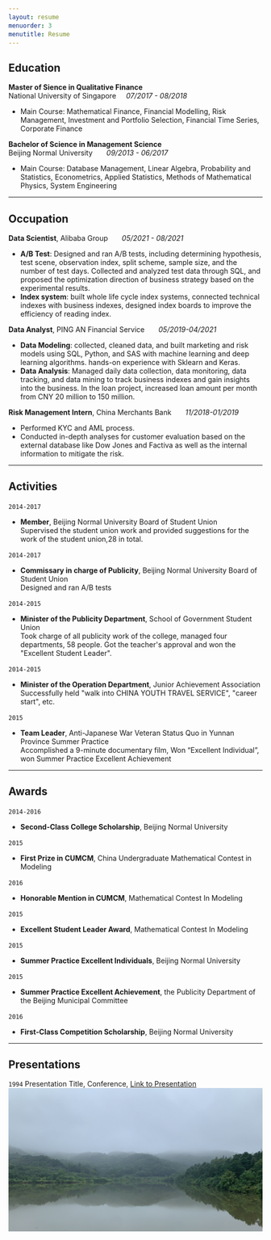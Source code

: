 ```yaml
---
layout: resume
menuorder: 3
menutitle: Resume
---
```


## Education

__Master of Sience in Qualitative Finance__ <br>
National University of Singapore &nbsp; &nbsp; _07/2017 - 08/2018_ 

- Main Course: Mathematical Finance, Financial Modelling, Risk Management, Investment and Portfolio Selection, Financial Time Series, Corporate Finance

__Bachelor of Science in Management Science__   
Beijing Normal University &nbsp; &nbsp; &nbsp; _09/2013 - 06/2017_ 

- Main Course: Database Management, Linear Algebra, Probability and Statistics, Econometrics, Applied Statistics, Methods of Mathematical Physics, System Engineering

***

## Occupation

__Data Scientist__, Alibaba Group        &nbsp; &nbsp; &nbsp; _05/2021 - 08/2021_ 

- __A/B Test__: Designed and ran A/B tests, including determining hypothesis, test scene, observation index, split scheme, sample size, and the number of test days. Collected and analyzed test data through SQL, and proposed the optimization direction of business strategy based on the experimental results.<br>
- __Index system__: built whole life cycle index systems, connected technical indexes with business indexes, designed index boards to improve the efficiency of reading index.

__Data Analyst__, PING AN Financial Service      &nbsp; &nbsp; &nbsp; _05/2019-04/2021_ 

- __Data Modeling__: collected, cleaned data, and built marketing and risk models using SQL, Python, and SAS with machine learning and deep learning algorithms. hands-on experience with Sklearn and Keras.<br>
- __Data Analysis__: Managed daily data collection, data monitoring, data tracking, and data mining to track business indexes and gain insights into the business. In the loan project, increased loan amount per month from CNY 20 million to 150 million.

__Risk Management Intern__, China Merchants Bank      &nbsp; &nbsp; &nbsp; _11/2018-01/2019_

- Performed KYC and AML process.
- Conducted in-depth analyses for customer evaluation based on the external database like Dow Jones and Factiva as well as the internal information to mitigate the risk.

***

## Activities

`2014-2017`
- __Member__, Beijing Normal University Board of Student Union   <br>
Supervised the student union work and provided suggestions for the work of the student union,28 in total.

`2014-2017`
- __Commissary in charge of Publicity__, Beijing Normal University Board of Student Union   <br>
Designed and ran A/B tests

`2014-2015`
- __Minister of the Publicity Department__, School of Government Student Union       <br>
Took charge of all publicity work of the college, managed four departments, 58 people. 
Got the teacher's approval and won the "Excellent Student Leader". 

`2014-2015`
- __Minister of the Operation Department__, Junior Achievement Association    <br>
Successfully held "walk into CHINA YOUTH TRAVEL SERVICE", "career start", etc. 

`2015`
- __Team Leader__, Anti-Japanese War Veteran Status Quo in Yunnan Province Summer Practice <br>
Accomplished a 9-minute documentary film, Won “Excellent Individual”, won Summer Practice Excellent Achievement 

***

## Awards

`2014-2016`
- __Second-Class College Scholarship__, Beijing Normal University

`2015`
-  __First Prize in CUMCM__, China Undergraduate Mathematical Contest in Modeling

`2016`
-  __Honorable Mention in CUMCM__, Mathematical Contest In Modeling

`2015`
-  __Excellent Student Leader Award__, Mathematical Contest In Modeling

`2015`
-  __Summer Practice Excellent Individuals__, Beijing Normal University

`2015`
-  __Summer Practice Excellent Achievement__, the Publicity Department of the Beijing Municipal Committee

`2016`
- __First-Class Competition Scholarship__, Beijing Normal University

***

## Presentations

`1994`
Presentation Title, Conference, <a href="https://MyWebsite.tld/presentation1">Link to Presentation</a>
![](https://github.com/YuzhuGao/YuzhuGao.github.io/blob/649bf0465e94500834cee85807c758b9cbc1ec4e/images/IMG_7906.JPG "mount")


<!-- ### Footer

Last updated: May 2013 -->


